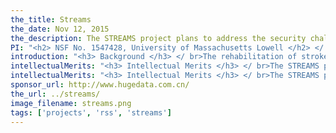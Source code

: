```yaml
---
the_title: Streams
the_date: Nov 12, 2015
the_description: The STREAMS project plans to address the security challenges in transferring and processing patient related sensor data by developing a Secure Transport and REsearch Architecture for Monitoring Stroke Recovery (STREAMS), a technical proof-of-concept implementation, to secure end-to-end sensor data streams using secure software defined networking and elastic compute and storage resources.
PI: "<h2> NSF No. 1547428, University of Massachusetts Lowell </h2> </ br> <h3> PI: </h3> Yan Luo </ br> <h3> Co-PIs: </h3> Yu Cao, Xinwen Fu, Martin Margala </ br> &bull; "
introduction: "<h3> Background </h3> </ br>The rehabilitation of stroke patients is a long but critical process for their long-term wellness. An advanced rehabilitation environment is being established at Chattanooga, Tennessee to provide real-time multi-modal sensor-based monitoring of patients (using webcams and wearable sensors) that can reduce the risk of events such as accidental falls and inappropriate dietary intake and support at-home rehabilitation. Sensor-generated live data streams about patient status and activities are processed at data centers for real-time analytics, helping healthcare professionals to respond to patients' needs quickly and effectively. As the data streams may contain electronic Protected Health Information (ePHI), they must be protected so that transmission and usage conform to security and privacy regulations, such as HIPAA/HITECH and applicable state laws. We plan to address the security challenges in this environment by developing a Secure Transport and REsearch Architecture for Monitoring Stroke Recovery (STREAMS), a technical proof-of-concept implementation, to secure end-to-end sensor data streams using security software defined networking (S2DN) technologies, and elastic compute and storage resources. The project team consists of healthcare professionals from Erlanger Southeast Regional Stroke Center, medical researchers from UMass Medical School, computer scientists at UMass Lowell, IT staff at the collaborating institutions, engineering staff from Internet2, Chameleon Cloud and CloudLab, as well as industrial partners (Corsa and Extreme Networks). "
intellectualMerits: "<h3> Intellectual Merits </h3> </ br>The STREAMS project will contribute novel and generalizable solutions to security challenges in the fields of networking, data analytics, biomedical research, and healthcare/clinical practice. 1) It will be the very first prototype of a secure network architecture to provide advanced data analytics-based healthcare to stroke patients in a realistic clinical environment; 2) A Secure SDN controller (S2DN) will be designed to authenticate, identify, and direct encrypted data streams to ensure the data streaming over the network are HIPAA/HITECH compliant, provide guidance in provisioning of compute resources at the cloud, and apply the most appropriate decryption algorithms based on the role of users, priority, types and source of the sensor data stream, as well as network conditions; and 3) We will design a generalizable secure hardware and software architecture to collect, encrypt, decrypt, store, transport, analyze, and maintain the integrity and availability of the data from these multimodal sensors to enable them to be fused using analytics algorithms to learn about patient activities that are highly relevant to stroke recovery."
intellectualMerits: "<h3> Intellectual Merits </h3> </ br>The STREAMS project is anticipated to produce a number of important broader impacts:<ol> <li> It will significantly improve the healthcare outcomes of stroke patients by providing ubiquitous care to them, reducing healthcare costs by allowing patients to rehabilitate in their homes, helping healthcare providers reach a large number of patients in need, and predicting risky events and reducing response time</li> <li> It will promote teaching and broaden participation of underrepresented groups, including Hispanic and female students whom we will recruit for the project. It will also create research opportunities for both undergraduate and graduate students and extend knowledge through education and outreach. </li> <li> It will generate new knowledge for the networking community at large and the proposed network infrastructure can also be used as a common platform for studying future network applications.</li> <li> The project will strengthen the ongoing partnership among the medical professionals, medical science researchers and computer scientists.</li> </ol>"
sponsor_url: http://www.hugedata.com.cn/
the_url: ../streams/
image_filename: streams.png
tags: ['projects', 'rss', 'streams']
---
```

